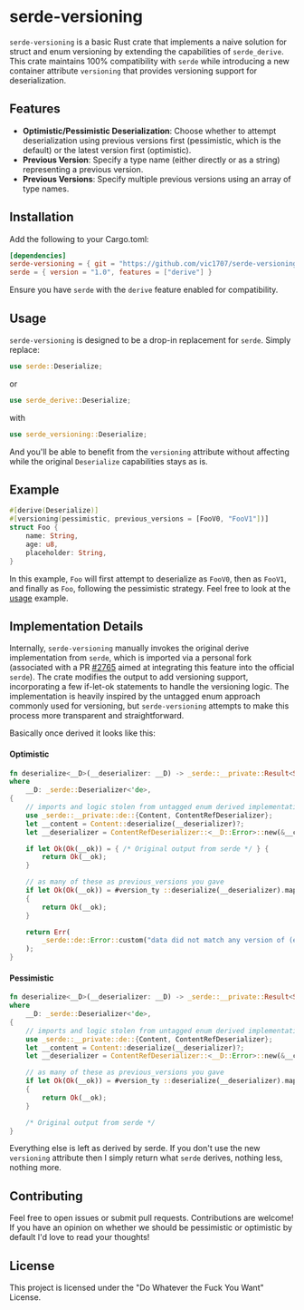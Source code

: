 # serde-versioning

`serde-versioning` is a basic Rust crate that implements a naive solution for struct and enum versioning by extending the capabilities of `serde_derive`. This crate maintains 100% compatibility with `serde` while introducing a new container attribute `versioning` that provides versioning support for deserialization.

## Features

- **Optimistic/Pessimistic Deserialization**: Choose whether to attempt deserialization using previous versions first (pessimistic, which is the default) or the latest version first (optimistic).
- **Previous Version**: Specify a type name (either directly or as a string) representing a previous version.
- **Previous Versions**: Specify multiple previous versions using an array of type names.

## Installation

Add the following to your Cargo.toml:

```toml
[dependencies]
serde-versioning = { git = "https://github.com/vic1707/serde-versioning.git" }
serde = { version = "1.0", features = ["derive"] }
```

Ensure you have `serde` with the `derive` feature enabled for compatibility.

## Usage

`serde-versioning` is designed to be a drop-in replacement for `serde`. Simply replace:

```rust
use serde::Deserialize;
```

or

```rust
use serde_derive::Deserialize;
```

with

```rust
use serde_versioning::Deserialize;
```

And you'll be able to benefit from the `versioning` attribute without affecting while the original `Deserialize` capabilities stays as is.

## Example

```rust
#[derive(Deserialize)]
#[versioning(pessimistic, previous_versions = [FooV0, "FooV1"])]
struct Foo {
    name: String,
    age: u8,
    placeholder: String,
}
```

In this example, `Foo` will first attempt to deserialize as `FooV0`, then as `FooV1`, and finally as `Foo`, following the pessimistic strategy.
Feel free to look at the [usage](./examples/usage.rs) example.

## Implementation Details

Internally, `serde-versioning` manually invokes the original derive implementation from `serde`, which is imported via a personal fork (associated with a PR [#2765](https://github.com/serde-rs/serde/pull/2765) aimed at integrating this feature into the official `serde`).
The crate modifies the output to add versioning support, incorporating a few if-let-ok statements to handle the versioning logic.
The implementation is heavily inspired by the untagged enum approach commonly used for versioning, but `serde-versioning` attempts to make this process more transparent and straightforward.

Basically once derived it looks like this:

#### Optimistic

```rust
fn deserialize<__D>(__deserializer: __D) -> _serde::__private::Result<Self, __D::Error>
where
    __D: _serde::Deserializer<'de>,
{
    // imports and logic stolen from untagged enum derived implementation
    use _serde::__private::de::{Content, ContentRefDeserializer};
    let __content = Content::deserialize(__deserializer)?;
    let __deserializer = ContentRefDeserializer::<__D::Error>::new(&__content);

    if let Ok(Ok(__ok)) = { /* Original output from serde */ } {
        return Ok(__ok);
    }

    // as many of these as previous_versions you gave
    if let Ok(Ok(__ok)) = #version_ty ::deserialize(__deserializer).map(Self::try_from)
    {
        return Ok(__ok);
    }

    return Err(
        _serde::de::Error::custom("data did not match any version of (enum/struct) #ty"),
    );
}
```

#### Pessimistic

```rust
fn deserialize<__D>(__deserializer: __D) -> _serde::__private::Result<Self, __D::Error>
where
    __D: _serde::Deserializer<'de>,
{
    // imports and logic stolen from untagged enum derived implementation
    use _serde::__private::de::{Content, ContentRefDeserializer};
    let __content = Content::deserialize(__deserializer)?;
    let __deserializer = ContentRefDeserializer::<__D::Error>::new(&__content);

    // as many of these as previous_versions you gave
    if let Ok(Ok(__ok)) = #version_ty ::deserialize(__deserializer).map(Self::try_from)
    {
        return Ok(__ok);
    }

    /* Original output from serde */
}
```

Everything else is left as derived by serde.
If you don't use the new `versioning` attribute then I simply return what `serde` derives, nothing less, nothing more.

## Contributing

Feel free to open issues or submit pull requests. Contributions are welcome!
If you have an opinion on whether we should be pessimistic or optimistic by default I'd love to read your thoughts!

## License

This project is licensed under the "Do Whatever the Fuck You Want" License.
